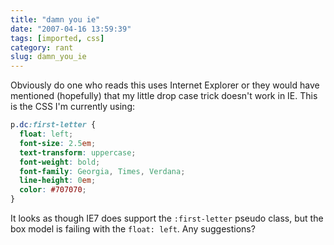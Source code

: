```yaml
---
title: "damn you ie"
date: "2007-04-16 13:59:39"
tags: [imported, css]
category: rant
slug: damn_you_ie
---
```


Obviously do one who reads this uses Internet Explorer or they would have
mentioned (hopefully) that my little drop case trick doesn't work in IE. This is
the CSS I'm currently using:

```css
p.dc:first-letter {
  float: left;
  font-size: 2.5em;
  text-transform: uppercase;
  font-weight: bold;
  font-family: Georgia, Times, Verdana;
  line-height: 0em;
  color: #707070;
}
```

It looks as though IE7 does support the `:first-letter` pseudo class, but the
box model is failing with the `float: left`. Any suggestions?
